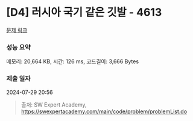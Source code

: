 # [D4] 러시아 국기 같은 깃발 - 4613 

[문제 링크](https://swexpertacademy.com/main/code/problem/problemDetail.do?contestProbId=AWQl9TIK8qoDFAXj) 

### 성능 요약

메모리: 20,664 KB, 시간: 126 ms, 코드길이: 3,666 Bytes

### 제출 일자

2024-07-29 20:56



> 출처: SW Expert Academy, https://swexpertacademy.com/main/code/problem/problemList.do
